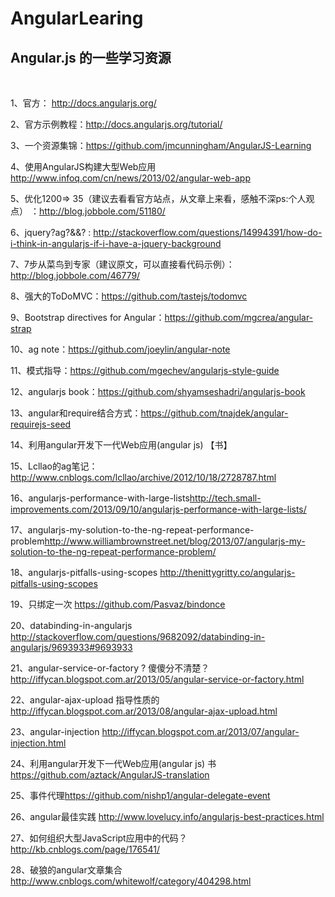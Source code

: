 AngularLearing
==============

<h2>Angular.js 的一些学习资源</h2>
<br>
<p>1、官方： <a href="http://docs.angularjs.org/">http://docs.angularjs.org/</a>
<p>2、官方示例教程：<a href="http://docs.angularjs.org/tutorial/">http://docs.angularjs.org/tutorial/</a>
<p>3、一个资源集锦：<a href="https://github.com/jmcunningham/AngularJS-Learning">https://github.com/jmcunningham/AngularJS-Learning</a>
<p>4、使用AngularJS构建大型Web应用<a href="http://www.infoq.com/cn/news/2013/02/angular-web-app">http://www.infoq.com/cn/news/2013/02/angular-web-app</a>
<p>5、优化1200=> 35（建议去看看官方站点，从文章上来看，感触不深ps:个人观点） ：<a href="http://blog.jobbole.com/51180/">http://blog.jobbole.com/51180/</a>
<p>6、jquery?ag?&&? : <a href="http://stackoverflow.com/questions/14994391/how-do-i-think-in-angularjs-if-i-have-a-jquery-background">http://stackoverflow.com/questions/14994391/how-do-i-think-in-angularjs-if-i-have-a-jquery-background</a>
<p>7、7步从菜鸟到专家（建议原文，可以直接看代码示例）：<a href="http://blog.jobbole.com/46779/">http://blog.jobbole.com/46779/</a>
<p>8、强大的ToDoMVC：<a href="https://github.com/tastejs/todomvc">https://github.com/tastejs/todomvc</a>
<p>9、Bootstrap directives for Angular：<a href="https://github.com/mgcrea/angular-strap">https://github.com/mgcrea/angular-strap</a>
<p>10、ag note：<a href="https://github.com/joeylin/angular-note">https://github.com/joeylin/angular-note</a>
<p>11、模式指导：<a href="https://github.com/mgechev/angularjs-style-guide">https://github.com/mgechev/angularjs-style-guide</a>
<p>12、angularjs book：<a href="https://github.com/shyamseshadri/angularjs-book">https://github.com/shyamseshadri/angularjs-book</a>
<p>13、angular和require结合方式：<a href="https://github.com/tnajdek/angular-requirejs-seed">https://github.com/tnajdek/angular-requirejs-seed</a>
<p>14、利用angular开发下一代Web应用(angular js) 【书】

<p>15、Lcllao的ag笔记：<a href="http://www.cnblogs.com/lcllao/archive/2012/10/18/2728787.html">http://www.cnblogs.com/lcllao/archive/2012/10/18/2728787.html</a>
<p>16、angularjs-performance-with-large-lists<a href="http://tech.small-improvements.com/2013/09/10/angularjs-performance-with-large-lists/">http://tech.small-improvements.com/2013/09/10/angularjs-performance-with-large-lists/</a>
<P>17、angularjs-my-solution-to-the-ng-repeat-performance-problem<a href="http://www.williambrownstreet.net/blog/2013/07/angularjs-my-solution-to-the-ng-repeat-performance-problem/">http://www.williambrownstreet.net/blog/2013/07/angularjs-my-solution-to-the-ng-repeat-performance-problem/</a>
<P>18、angularjs-pitfalls-using-scopes <a href="http://thenittygritty.co/angularjs-pitfalls-using-scopes">http://thenittygritty.co/angularjs-pitfalls-using-scopes</a>
<p>19、只绑定一次 <a href="https://github.com/Pasvaz/bindonce">https://github.com/Pasvaz/bindonce</a>
<p>20、databinding-in-angularjs <a href="http://stackoverflow.com/questions/9682092/databinding-in-angularjs/9693933#9693933">http://stackoverflow.com/questions/9682092/databinding-in-angularjs/9693933#9693933</a>
<p>21、angular-service-or-factory ? 傻傻分不清楚？<a href="http://iffycan.blogspot.com.ar/2013/05/angular-service-or-factory.html">http://iffycan.blogspot.com.ar/2013/05/angular-service-or-factory.html</a>
<p>22、angular-ajax-upload 指导性质的<a href="http://iffycan.blogspot.com.ar/2013/08/angular-ajax-upload.html">http://iffycan.blogspot.com.ar/2013/08/angular-ajax-upload.html</a>
<p>23、angular-injection <a href="http://iffycan.blogspot.com.ar/2013/07/angular-injection.html">http://iffycan.blogspot.com.ar/2013/07/angular-injection.html</a>
<p>24、利用angular开发下一代Web应用(angular js) 书<a href="https://github.com/aztack/AngularJS-translation">https://github.com/aztack/AngularJS-translation</a>
<p>25、事件代理<a href="https://github.com/nishp1/angular-delegate-event">https://github.com/nishp1/angular-delegate-event</a>
<p>26、angular最佳实践 <a href="http://www.lovelucy.info/angularjs-best-practices.html">http://www.lovelucy.info/angularjs-best-practices.html</a>
<p>27、如何组织大型JavaScript应用中的代码？<a href="http://kb.cnblogs.com/page/176541/">http://kb.cnblogs.com/page/176541/</a>
<p>28、破狼的angular文章集合 <a href="http://www.cnblogs.com/whitewolf/category/404298.html">http://www.cnblogs.com/whitewolf/category/404298.html</a>


